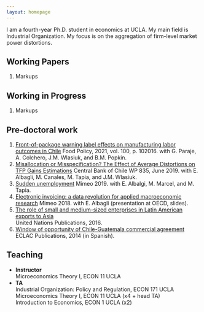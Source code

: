 ```yaml
---
layout: homepage
---
```



I am a fourth-year Ph.D. student in economics at UCLA. My main field is Industrial Organization. My focus is on the aggregation of firm-level market power distortions.

## Working Papers
1. Markups

## Working in Progress
1. Markups

## Pre-doctoral work
1. <a href="https://www.sciencedirect.com/science/article/pii/S0306919220302220">Front-of-package warning label effects on manufacturing labor outcomes in Chile</a> <be>
Food Policy, 2021, vol. 100, p. 102016. with G. Paraje, A. Colchero, J.M. Wlasiuk, and B.M. Popkin.
2. <a href="https://www.bcentral.cl/documents/33528/133326/dtbc835.pdf/e7b4b638-ea7d-fe32-e360-4f79ece2edf4?t=1655149225333">Misallocation or Misspecification? The Effect of Average Distortions on TFP Gains Estimations</a> <be> 
Central Bank of Chile WP 835, June 2019. with E. Albagli, M. Canales, M. Tapia, and J.M. Wlasiuk.
3. <a href="https://sistemas.colmex.mx/Reportes/LACEALAMES/LACEA-LAMES2019_paper_79.pdf">Sudden unemployment</a> <be> 
Mimeo 2019. with E. Albalgi, M. Marcel, and M. Tapia.
4. <a href="https://www.oecd.org/naec/new-economic-policymaking/Albagli_VAT%20data_presentation.pdf">Electronic invoicing: a data revolution for applied macroeconomic research</a> <be> 
Mimeo 2018. with E. Albagli (presentation at OECD, slides).
5. <a href="https://www.un-ilibrary.org/content/books/9789210572187c007">The role of small and medium-sized enterprises in Latin American exports to Asia</a> <be>  
United Nations Publications, 2016.
6. <a href="https://repository.eclac.org/handle/11362/37216">Window of opportunity of Chile-Guatemala commercial agreement</a> <be>  
ECLAC Publications, 2014 (in Spanish).


## Teaching
- **Instructor**<br>
Microeconomics Theory I, ECON 11 UCLA 
- **TA** <br>
Industrial Organization: Policy and Regulation, ECON 171 UCLA <br>
Microeconomics Theory I, ECON 11 UCLA (x4 + head TA) <br>
Introduction to Economics, ECON 1 UCLA (x2)




